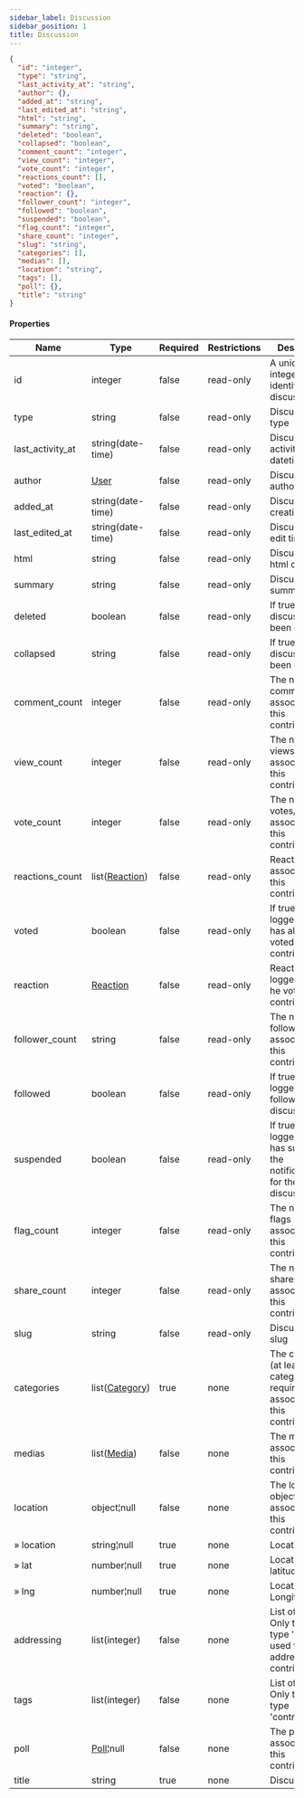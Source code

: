 ```yaml
---
sidebar_label: Discussion
sidebar_position: 1
title: Discussion
---
```


```json
{
  "id": "integer",
  "type": "string",
  "last_activity_at": "string",
  "author": {},
  "added_at": "string",
  "last_edited_at": "string",
  "html": "string",
  "summary": "string",
  "deleted": "boolean",
  "collapsed": "boolean",
  "comment_count": "integer",
  "view_count": "integer",
  "vote_count": "integer",
  "reactions_count": [],
  "voted": "boolean",
  "reaction": {},
  "follower_count": "integer",
  "followed": "boolean",
  "suspended": "boolean",
  "flag_count": "integer",
  "share_count": "integer",
  "slug": "string",
  "categories": [],
  "medias": [],
  "location": "string",
  "tags": [],
  "poll": {},
  "title": "string"
}

```

#### Properties

| Name             | Type                                                     | Required | Restrictions | Description                                                                                                          |
|------------------|----------------------------------------------------------|----------|--------------|----------------------------------------------------------------------------------------------------------------------|
| id               | integer                                                  | false    | read-only    | A unique integer value identifying this discussion                                                                   |
| type             | string                                                   | false    | read-only    | Discussion type                                                                                                      |
| last_activity_at | string(date-time)                                        | false    | read-only    | Discussion last activity datetime                                                                                    |
| author           | [User](/docs/apireference/v2/schemas/user)               | false    | read-only    | Discussion author                                                                                                    |
| added_at         | string(date-time)                                        | false    | read-only    | Discussion creation time                                                                                             |
| last_edited_at   | string(date-time)                                        | false    | read-only    | Discussion last edit time                                                                                            |
| html             | string                                                   | false    | read-only    | Discussion html content                                                                                              |
| summary          | string                                                   | false    | read-only    | Discussion summary                                                                                                   |
| deleted          | boolean                                                  | false    | read-only    | If true, discussion has been deleted                                                                                 |
| collapsed        | string                                                   | false    | read-only    | If true, discussion has been collapsed                                                                               |
| comment_count    | integer                                                  | false    | read-only    | The number of comments associated to this contribution                                                               |
| view_count       | integer                                                  | false    | read-only    | The number of views associated to this contribution                                                                  |
| vote_count       | integer                                                  | false    | read-only    | The number of votes/reactions associated to this contribution                                                        |
| reactions_count  | list([Reaction](/docs/apireference/v2/schemas/reaction)) | false    | read-only    | Reactions associated to this contribution                                                                            |
| voted            | boolean                                                  | false    | read-only    | If true,  the logged user has already voted this contribution                                                        |
| reaction         | [Reaction](/docs/apireference/v2/schemas/reaction)       | false    | read-only    | Reaction of the logged user (if he voted this contribution)                                                          |
| follower_count   | string                                                   | false    | read-only    | The number of followers associated to this contribution                                                              |
| followed         | boolean                                                  | false    | read-only    | If true, the logged user follows the discussion                                                                      |
| suspended        | boolean                                                  | false    | read-only    | If true, the logged user has suspended the notifications for the discussion                                          |
| flag_count       | integer                                                  | false    | read-only    | The number of flags associated to this contribution                                                                  |
| share_count      | integer                                                  | false    | read-only    | The number of shares associated to this contribution                                                                 |
| slug             | string                                                   | false    | read-only    | Discussion  slug                                                                                                     |
| categories       | list([Category](/docs/apireference/v2/schemas/category)) | true     | none         | The categories (at least one category is required) associated to this contribution                                   |
| medias           | list([Media](/docs/apireference/v2/schemas/media))       | false    | none         | The medias  associated to this contribution                                                                          |
| location         | object¦null                                              | false    | none         | The location object associated to this contribution                                                                  |
| » location       | string¦null                                              | true     | none         | Location name                                                                                                        |
| » lat            | number¦null                                              | true     | none         | Location latitude                                                                                                    |
| » lng            | number¦null                                              | true     | none         | Location Longitude                                                                                                   |
| addressing       | list(integer)                                            | false    | none         | List of [Tag](/docs/apireference/v2/schemas/tag) ids. Only tags of type 'user' used for addressing this contribution |
| tags             | list(integer)                                            | false    | none         | List of [Tag](/docs/apireference/v2/schemas/tag) ids. Only tags of type 'contribution'                               |
| poll             | [Poll](/docs/apireference/v2/schemas/poll)¦null          | false    | none         | The poll object associated to this contribution                                                                      |
| title            | string                                                   | true     | none         | Discussion title                                                                                                     |













